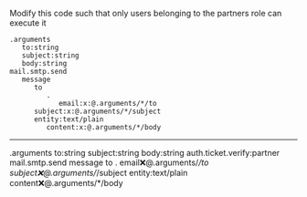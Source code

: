 Modify this code such that only users belonging to the partners role can execute it

```hyperlambda
.arguments
   to:string
   subject:string
   body:string
mail.smtp.send
   message
      to
         .
            email:x:@.arguments/*/to
      subject:x:@.arguments/*/subject
      entity:text/plain
         content:x:@.arguments/*/body
```
---
.arguments
   to:string
   subject:string
   body:string
auth.ticket.verify:partner
mail.smtp.send
   message
      to
         .
            email:x:@.arguments/*/to
      subject:x:@.arguments/*/subject
      entity:text/plain
         content:x:@.arguments/*/body

